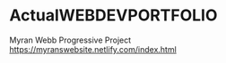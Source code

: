 # ActualWEBDEVPORTFOLIO
Myran Webb
Progressive Project
https://myranswebsite.netlify.com/index.html
